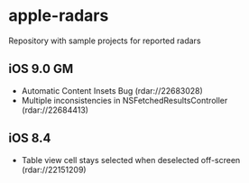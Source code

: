 # apple-radars
Repository with sample projects for reported radars

## iOS 9.0 GM

- Automatic Content Insets Bug (rdar://22683028)
- Multiple inconsistencies in NSFetchedResultsController (rdar://22684413)

## iOS 8.4

- Table view cell stays selected when deselected off-screen (rdar://22151209)
